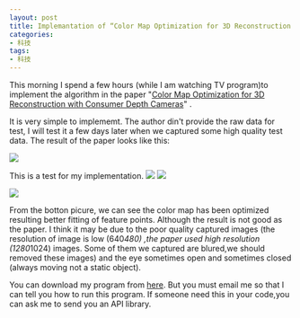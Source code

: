 ```yaml
---
layout: post
title: Implemantation of “Color Map Optimization for 3D Reconstruction with Consumer Depth Cameras”
categories:
- 科技
tags:
- 科技
---
```

 
This morning I spend a few hours (while I am watching TV program)to implement the algorithm in the paper "[Color Map Optimization for 3D Reconstruction with Consumer Depth Cameras](http://vladlen.info/publications/color-map-optimization-for-3d-reconstruction-with-consumer-depth-cameras/)" . 
<!--more-->

It is very simple to implememt. The author din't provide the raw data for test, I will test it a few days later when we captured some high quality test data.  The result of the paper looks like this:

![](http://vladlen.info/wp-content/uploads/2014/04/color-mapping.jpg)

This is a test for my implementation. 
![](http://blog.hwdong.com/images/color_map_1.jpg)
![](http://blog.hwdong.com/images/color_map.jpg)

![](http://blog.hwdong.com/images/color_map_2.jpg)

From the botton picure, we can see the color map has been optimized resulting better fitting of feature points. Although the result is not good as the paper. I think it may be due to the poor quality captured images (the resolution of image is low (640*480) ,the paper used high resolution (1280*1024) images.  Some of them we captured are blured,we should removed these images) and the eye sometimes open and sometimes closed (always moving not a static object).
  
You can download my program from [here](http://hwdong.com/programs/ColorMap_Optimization_zip.zip). But you must email me so that I can tell you how to run this program. If someone need this in your code,you can ask me to send you an API library.

